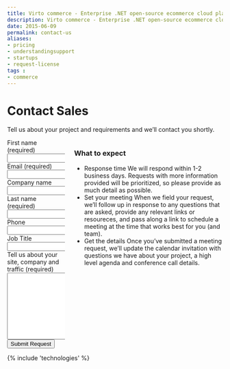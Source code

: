 ```yaml
---
title: Virto commerce - Enterprise .NET open-source ecommerce cloud platform. Request Services
description: Virto commerce - Enterprise .NET open-source ecommerce cloud platform. Request Services
date: 2015-06-09
permalink: contact-us
aliases: 
- pricing
- understandingsupport
- startups
- request-license
tags : 
- commerce
---
```

<div class="roadmap __responsive">
	<h1 class="head-title">Contact Sales</h1>
	<p class="text">Tell us about your project and requirements and we’ll contact you shortly.</p>
	<div class="columns">
		<div class="column">
			<div class="block">
<form action="" method="post" accept-charset="UTF-8" id="contact">
<input id="Contact[Subject]" type="hidden" name="Contact[Subject]" value="Contact Us" />
<input id="Contact[RedirectUrl]" type="hidden" name="Contact[RedirectUrl]" value="~/thank-you" />
<div class="column">
						<div class="control-group">
							<label for="Contact[FirstName]">First name (required)</label>
							<input id="Contact[FirstName]" tabindex="1" type="text" name="Contact[FirstName]" class="form-input" required="required" autocomplete="given-name" />
						</div>
						<div class="control-group">
							<label for="Contact[Email]">Email (required)</label>
							<input id="Contact[Email]" tabindex="3" type="text" name="Contact[Email]" class="form-input" required="required" autocomplete="email" />
						</div>
						<div class="control-group">
							<label for="CompanyName">Company name</label>
							<input id="Contact[CompanyName]" tabindex="5" type="text" name="Contact[CompanyName]" class="form-input" autocomplete="organization"/>
						</div>						
					</div>
					<div class="column">
						<div class="control-group">
							<label for="LastName">Last name (required)</label>
							<input id="Contact[LastName]" tabindex="2" type="text" name="Contact[LastName]" class="form-input" required="required" autocomplete="family-name"/>
						</div>		
						<div class="control-group">
							<label for="Phone">Phone</label>
							<input id="Contact[Phone]" type="tel" tabindex="4" name="Contact[Phone]" class="form-input" autocomplete="mobile"/>
						</div>
						<div class="control-group">
							<label for="JobTitle">Job Title</label>
							<input id="Contact[JobTitle]" type="text" tabindex="6" name="Contact[JobTitle]" class="form-input"  autocomplete="organization-title" />
						</div>														
					</div>
					<div class="control-group">
						<label for="Message">Tell us about your site, company and traffic (required)</label>
						<textarea id="Contact[Message]" rows="10" cols="30" name="Contact[Message]" class="form-text" required="required" tabindex="10"></textarea>
					</div>
					<div class="control-group">
						<button type="submit" class="button fill" tabindex="11">Submit Request</button>
					</div>
</form>
</div>
		</div>
		<div class="column">
			<div class="block">
                <h3>What to expect</h3>
				<ul class="list">
					<li>
                        <span class="title">Response time</span>
                        <span class="descr">
                            We will respond within 1-2 business days. Requests with more information
                            provided will be prioritized, so please provide as much detail as
                            possible.
                        </span>
					</li>
					<li>
                        <span class="title">Set your meeting</span>
                        <span class="descr">
                            When we field your request, we’ll follow up in response to any questions
                            that are asked, provide any relevant links or resoureces, and pass along a
                            link to schedule a meeting at the time that works best for you (and team).
                        </span>
					</li>
					<li>
                        <span class="title">Get the details</span>
                        <span class="descr">
                            Once you’ve submitted a meeting request, we’ll update the calendar
                            invitation with questions we have about your project, a high level agenda
                            and conference call details.
                        </span>
					</li>
				</ul>
			</div>
		</div>
	</div> 
</div>
{% include 'technologies' %}
